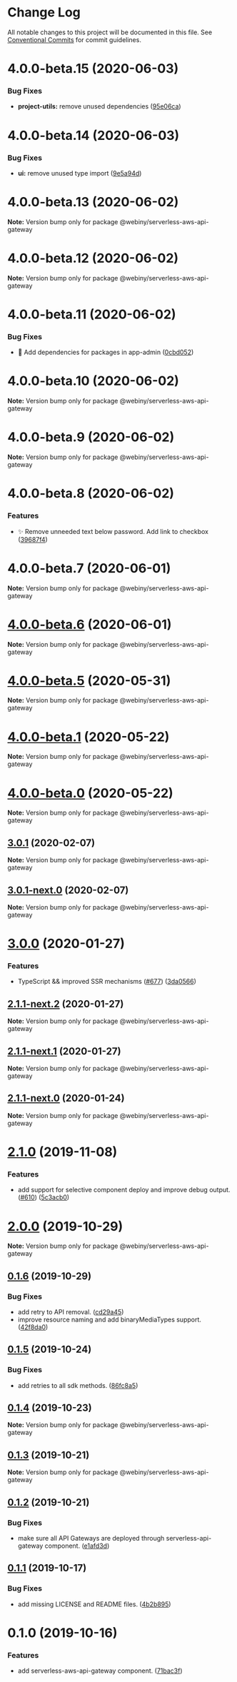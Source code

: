 # Change Log

All notable changes to this project will be documented in this file.
See [Conventional Commits](https://conventionalcommits.org) for commit guidelines.

# 4.0.0-beta.15 (2020-06-03)


### Bug Fixes

* **project-utils:** remove unused dependencies ([95e06ca](https://github.com/webiny/webiny-js/commit/95e06ca58d88131af665a59041e4355ce1ad16d8))





# 4.0.0-beta.14 (2020-06-03)


### Bug Fixes

* **ui:** remove unused type import ([9e5a94d](https://github.com/webiny/webiny-js/commit/9e5a94d7b6bb4cb7c44b84c876dd130ec05f6507))





# 4.0.0-beta.13 (2020-06-02)

**Note:** Version bump only for package @webiny/serverless-aws-api-gateway





# 4.0.0-beta.12 (2020-06-02)

**Note:** Version bump only for package @webiny/serverless-aws-api-gateway





# 4.0.0-beta.11 (2020-06-02)


### Bug Fixes

* 🐛  Add dependencies for packages in app-admin ([0cbd052](https://github.com/webiny/webiny-js/commit/0cbd0526d90bba17f0ef5b00b29a35d84bbd831a))





# 4.0.0-beta.10 (2020-06-02)

**Note:** Version bump only for package @webiny/serverless-aws-api-gateway





# 4.0.0-beta.9 (2020-06-02)

**Note:** Version bump only for package @webiny/serverless-aws-api-gateway





# 4.0.0-beta.8 (2020-06-02)


### Features

* ✨  Remove unneeded text below password. Add link to checkbox ([39687f4](https://github.com/webiny/webiny-js/commit/39687f42f17c0066c681c16745ab9c37d5759f08))





# 4.0.0-beta.7 (2020-06-01)

**Note:** Version bump only for package @webiny/serverless-aws-api-gateway





# [4.0.0-beta.6](https://github.com/webiny/webiny-js/compare/v4.0.0-beta.5...v4.0.0-beta.6) (2020-06-01)

**Note:** Version bump only for package @webiny/serverless-aws-api-gateway





# [4.0.0-beta.5](https://github.com/webiny/webiny-js/compare/v4.0.0-beta.4...v4.0.0-beta.5) (2020-05-31)

**Note:** Version bump only for package @webiny/serverless-aws-api-gateway





# [4.0.0-beta.1](https://github.com/webiny/webiny-js/compare/v4.0.0-beta.0...v4.0.0-beta.1) (2020-05-22)

**Note:** Version bump only for package @webiny/serverless-aws-api-gateway





# [4.0.0-beta.0](https://github.com/Webiny/webiny-js/compare/v1.15.1...v4.0.0-beta.0) (2020-05-22)

**Note:** Version bump only for package @webiny/serverless-aws-api-gateway





## [3.0.1](https://github.com/Webiny/webiny-js/compare/@webiny/serverless-aws-api-gateway@3.0.1-next.0...@webiny/serverless-aws-api-gateway@3.0.1) (2020-02-07)

**Note:** Version bump only for package @webiny/serverless-aws-api-gateway





## [3.0.1-next.0](https://github.com/Webiny/webiny-js/compare/@webiny/serverless-aws-api-gateway@3.0.0...@webiny/serverless-aws-api-gateway@3.0.1-next.0) (2020-02-07)

**Note:** Version bump only for package @webiny/serverless-aws-api-gateway





# [3.0.0](https://github.com/Webiny/webiny-js/compare/@webiny/serverless-aws-api-gateway@2.1.0...@webiny/serverless-aws-api-gateway@3.0.0) (2020-01-27)


### Features

* TypeScript && improved SSR mechanisms ([#677](https://github.com/Webiny/webiny-js/issues/677)) ([3da0566](https://github.com/Webiny/webiny-js/commit/3da0566f29e1d46df0e7c357be0b42bdaa4c7d2b))





## [2.1.1-next.2](https://github.com/Webiny/webiny-js/compare/@webiny/serverless-aws-api-gateway@2.1.1-next.1...@webiny/serverless-aws-api-gateway@2.1.1-next.2) (2020-01-27)

**Note:** Version bump only for package @webiny/serverless-aws-api-gateway





## [2.1.1-next.1](https://github.com/Webiny/webiny-js/compare/@webiny/serverless-aws-api-gateway@2.1.1-next.0...@webiny/serverless-aws-api-gateway@2.1.1-next.1) (2020-01-27)

**Note:** Version bump only for package @webiny/serverless-aws-api-gateway





## [2.1.1-next.0](https://github.com/Webiny/webiny-js/compare/@webiny/serverless-aws-api-gateway@2.1.0...@webiny/serverless-aws-api-gateway@2.1.1-next.0) (2020-01-24)

**Note:** Version bump only for package @webiny/serverless-aws-api-gateway





# [2.1.0](https://github.com/Webiny/webiny-js/compare/@webiny/serverless-aws-api-gateway@2.0.0...@webiny/serverless-aws-api-gateway@2.1.0) (2019-11-08)


### Features

* add support for selective component deploy and improve debug output. ([#610](https://github.com/Webiny/webiny-js/issues/610)) ([5c3acb0](https://github.com/Webiny/webiny-js/commit/5c3acb0))





# [2.0.0](https://github.com/Webiny/webiny-js/compare/@webiny/serverless-aws-api-gateway@0.1.6...@webiny/serverless-aws-api-gateway@2.0.0) (2019-10-29)

**Note:** Version bump only for package @webiny/serverless-aws-api-gateway





## [0.1.6](https://github.com/Webiny/webiny-js/compare/@webiny/serverless-aws-api-gateway@0.1.5...@webiny/serverless-aws-api-gateway@0.1.6) (2019-10-29)


### Bug Fixes

* add retry to API removal. ([cd29a45](https://github.com/Webiny/webiny-js/commit/cd29a45))
* improve resource naming and add binaryMediaTypes support. ([42f8da0](https://github.com/Webiny/webiny-js/commit/42f8da0))





## [0.1.5](https://github.com/Webiny/webiny-js/compare/@webiny/serverless-aws-api-gateway@0.1.4...@webiny/serverless-aws-api-gateway@0.1.5) (2019-10-24)


### Bug Fixes

* add retries to all sdk methods. ([86fc8a5](https://github.com/Webiny/webiny-js/commit/86fc8a5))





## [0.1.4](https://github.com/Webiny/webiny-js/compare/@webiny/serverless-aws-api-gateway@0.1.3...@webiny/serverless-aws-api-gateway@0.1.4) (2019-10-23)

**Note:** Version bump only for package @webiny/serverless-aws-api-gateway





## [0.1.3](https://github.com/Webiny/webiny-js/compare/@webiny/serverless-aws-api-gateway@0.1.2...@webiny/serverless-aws-api-gateway@0.1.3) (2019-10-21)

**Note:** Version bump only for package @webiny/serverless-aws-api-gateway





## [0.1.2](https://github.com/Webiny/webiny-js/compare/@webiny/serverless-aws-api-gateway@0.1.1...@webiny/serverless-aws-api-gateway@0.1.2) (2019-10-21)


### Bug Fixes

* make sure all API Gateways are deployed through serverless-api-gateway component. ([e1afd3d](https://github.com/Webiny/webiny-js/commit/e1afd3d7921747fc3e995b9f7dcead3aef72d651))





## [0.1.1](https://github.com/Webiny/webiny-js/compare/@webiny/serverless-aws-api-gateway@0.1.0...@webiny/serverless-aws-api-gateway@0.1.1) (2019-10-17)


### Bug Fixes

* add missing LICENSE and README files. ([4b2b895](https://github.com/Webiny/webiny-js/commit/4b2b895))





# 0.1.0 (2019-10-16)


### Features

* add serverless-aws-api-gateway component. ([71bac3f](https://github.com/Webiny/webiny-js/commit/71bac3f))
